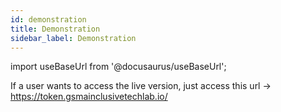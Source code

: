 ```yaml
---
id: demonstration
title: Demonstration
sidebar_label: Demonstration
---
```


import useBaseUrl from '@docusaurus/useBaseUrl';

If a user wants to access the live version, just access this url -> https://token.gsmainclusivetechlab.io/